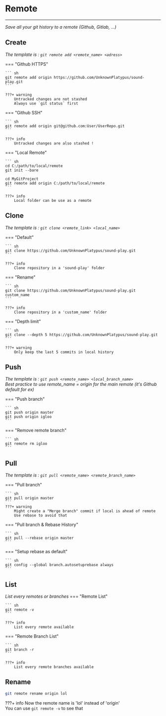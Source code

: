 # **Remote**
--- 

*Save all your git history to a remote (Github, Gitlab, ...)*

## **Create**

*The template is : `git remote add <remote_name> <adress>`*

=== "Github HTTPS"

    ``` sh
    git remote add origin https://github.com/UnknownPlatypus/sound-play.git
    ```

    ???+ warning
        Untracked changes are not stashed  
        Always use `git status` first

=== "Github SSH"

    ``` sh
    git remote add origin git@github.com:User/UserRepo.git
    ```

    ???+ info
        Untracked changes are also stashed !  

=== "Local Remote"

    ``` sh
    cd C:/path/to/local/remote
    git init --bare

    cd MyGitProject
    git remote add origin C:/path/to/local/remote
    ```

    ???+ info
        Local folder can be use as a remote  

## **Clone**

*The template is : `git clone <remote_link> <local_name>`*  

=== "Default"

    ``` sh
    git clone https://github.com/UnknownPlatypus/sound-play.git
    ```

    ???+ info
        Clone repository in a 'sound-play' folder

=== "Rename"

    ``` sh
    git clone https://github.com/UnknownPlatypus/sound-play.git custom_name   
    ```

    ???+ info
        Clone repository in a 'custom_name' folder


=== "Depth limit"

    ``` sh
    git clone --depth 5 https://github.com/UnknownPlatypus/sound-play.git
    ```

    ???+ warning
        Only keep the last 5 commits in local history



## **Push**

*The template is : `git push <remote_name> <local_branch_name>`*  
*Best practice to use remote_name = origin for the main remote* 
*(it's Github default for ex)*

=== "Push branch"

    ``` sh
    git push origin master
    git push origin igloo
    ```

=== "Remove remote branch"

    ``` sh
    git remote rm igloo
    ```
 
## **Pull**

*The template is : `git pull <remote_name> <remote_branch_name>`* 

=== "Pull branch"

    ``` sh
    git pull origin master
    ```
    ???+ warning
        Might create a "Merge branch" commit if local is ahead of remote  
        Use rebase to avoid that 


=== "Pull branch & Rebase History"

    ``` sh
    git pull --rebase origin master
    ```
  
=== "Setup rebase as default"

    ``` sh
    git config --global branch.autosetuprebase always
    ```


## **List**
*List every remotes or branches*
=== "Remote List"

    ``` sh
    git remote -v
    ```

    ???+ info
        List every remote available

=== "Remote Branch List"

    ``` sh
    git branch -r
    ```

    ???+ info
        List every remote branches available



## **Rename**

``` sh
git remote rename origin lol
```

???+ info
    Now the remote name is 'lol' instead of 'origin'  
    You can use `git remote -v` to see that

